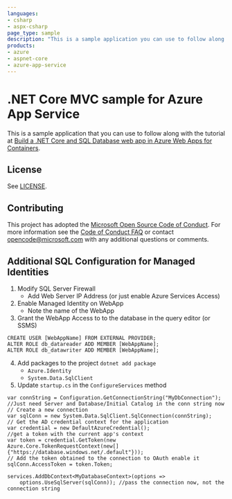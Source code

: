 ```yaml
---
languages:
- csharp
- aspx-csharp
page_type: sample
description: "This is a sample application you can use to follow along w/ the Build a .NET Core and SQL Database web app in Azure Web Apps for Containers tutorial."
products:
- azure
- aspnet-core
- azure-app-service
---
```


# .NET Core MVC sample for Azure App Service

This is a sample application that you can use to follow along with the tutorial at 
[Build a .NET Core and SQL Database web app in Azure Web Apps for Containers](https://docs.microsoft.com/azure/app-service/containers/tutorial-dotnetcore-sqldb-app). 

## License

See [LICENSE](LICENSE.md).

## Contributing

This project has adopted the [Microsoft Open Source Code of Conduct](https://opensource.microsoft.com/codeofconduct/). For more information see the [Code of Conduct FAQ](https://opensource.microsoft.com/codeofconduct/faq/) or contact [opencode@microsoft.com](mailto:opencode@microsoft.com) with any additional questions or comments.
  

## Additional SQL Configuration for Managed Identities
1. Modify SQL Server Firewall
    - Add Web Server IP Address (or just enable Azure Services Access)
2. Enable Managed Identity on WebApp
    - Note the name of the WebApp
3. Grant the WebApp Access to to the database in the query editor (or SSMS)
```
CREATE USER [WebAppName] FROM EXTERNAL PROVIDER;
ALTER ROLE db_datareader ADD MEMBER [WebAppName];
ALTER ROLE db_datawriter ADD MEMBER [WebAppName];
```
4. Add packages to the project `dotnet add package`
    - `Azure.Identity`
    - `System.Data.SqlClient`
5. Update `startup.cs` in the `ConfigureServices` method
```
var connString = Configuration.GetConnectionString("MyDbConnection"); //Just need Server and Database/Initial Catalog in the conn string now
// Create a new connection
var sqlConn = new System.Data.SqlClient.SqlConnection(connString);
// Get the AD credential context for the application
var credential = new DefaultAzureCredential();
//get a token with the current app's context
var token = credential.GetToken(new Azure.Core.TokenRequestContext(new[] {"https://database.windows.net/.default"}));
// Add the token obtained to the connection to OAuth enable it
sqlConn.AccessToken = token.Token;

services.AddDbContext<MyDatabaseContext>(options =>
    options.UseSqlServer(sqlConn)); //pass the connection now, not the connection string
```
